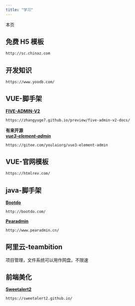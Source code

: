 ```yaml
---
title: "学习"
---
```


本页

## 免费 H5 模板
```md
http://sc.chinaz.com
```

## 开发知识

```md
https://www.yoodb.com/
```

## VUE-脚手架

**[FIVE-ADMIN-V2](https://zhangyuge7.github.io/preview/five-admin-v2-docs/)**

```md
https://zhangyuge7.github.io/preview/five-admin-v2-docs/
```

**有来开源**<br>
***[vue3-element-admin](https://gitee.com/youlaiorg/vue3-element-admin)***
```md
https://gitee.com/youlaiorg/vue3-element-admin
```

## VUE-官网模板

```md
https://htmlrev.com/
```

## java-脚手架

**[Bootdo](http://bootdo.com/)**

```md
http://bootdo.com/
```

**[Pearadmin](http://www.pearadmin.cn/)**

```md
http://www.pearadmin.cn/
```

## 阿里云-teambition

项目管理，文件系统可以用作网盘，不限速

## 前端美化

**[Sweetalert2](https://sweetalert2.github.io/)**

```md
https://sweetalert2.github.io/
```

